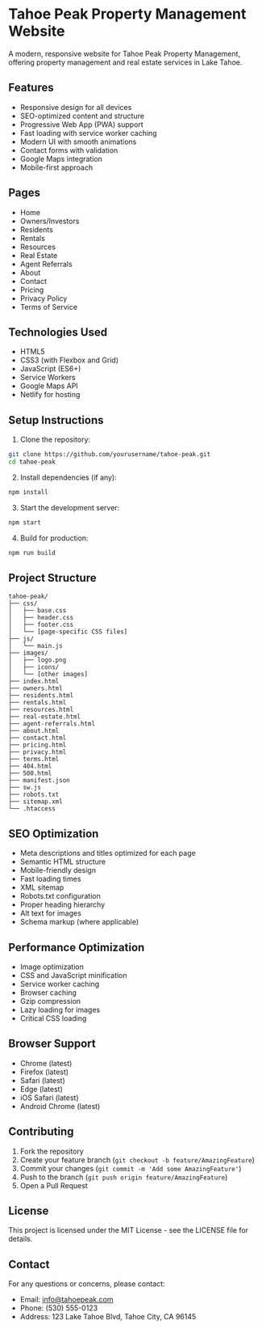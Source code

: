 # Tahoe Peak Property Management Website

A modern, responsive website for Tahoe Peak Property Management, offering property management and real estate services in Lake Tahoe.

## Features

- Responsive design for all devices
- SEO-optimized content and structure
- Progressive Web App (PWA) support
- Fast loading with service worker caching
- Modern UI with smooth animations
- Contact forms with validation
- Google Maps integration
- Mobile-first approach

## Pages

- Home
- Owners/Investors
- Residents
- Rentals
- Resources
- Real Estate
- Agent Referrals
- About
- Contact
- Pricing
- Privacy Policy
- Terms of Service

## Technologies Used

- HTML5
- CSS3 (with Flexbox and Grid)
- JavaScript (ES6+)
- Service Workers
- Google Maps API
- Netlify for hosting

## Setup Instructions

1. Clone the repository:
```bash
git clone https://github.com/yourusername/tahoe-peak.git
cd tahoe-peak
```

2. Install dependencies (if any):
```bash
npm install
```

3. Start the development server:
```bash
npm start
```

4. Build for production:
```bash
npm run build
```

## Project Structure

```
tahoe-peak/
├── css/
│   ├── base.css
│   ├── header.css
│   ├── footer.css
│   └── [page-specific CSS files]
├── js/
│   └── main.js
├── images/
│   ├── logo.png
│   ├── icons/
│   └── [other images]
├── index.html
├── owners.html
├── residents.html
├── rentals.html
├── resources.html
├── real-estate.html
├── agent-referrals.html
├── about.html
├── contact.html
├── pricing.html
├── privacy.html
├── terms.html
├── 404.html
├── 500.html
├── manifest.json
├── sw.js
├── robots.txt
├── sitemap.xml
└── .htaccess
```

## SEO Optimization

- Meta descriptions and titles optimized for each page
- Semantic HTML structure
- Mobile-friendly design
- Fast loading times
- XML sitemap
- Robots.txt configuration
- Proper heading hierarchy
- Alt text for images
- Schema markup (where applicable)

## Performance Optimization

- Image optimization
- CSS and JavaScript minification
- Service worker caching
- Browser caching
- Gzip compression
- Lazy loading for images
- Critical CSS loading

## Browser Support

- Chrome (latest)
- Firefox (latest)
- Safari (latest)
- Edge (latest)
- iOS Safari (latest)
- Android Chrome (latest)

## Contributing

1. Fork the repository
2. Create your feature branch (`git checkout -b feature/AmazingFeature`)
3. Commit your changes (`git commit -m 'Add some AmazingFeature'`)
4. Push to the branch (`git push origin feature/AmazingFeature`)
5. Open a Pull Request

## License

This project is licensed under the MIT License - see the LICENSE file for details.

## Contact

For any questions or concerns, please contact:
- Email: info@tahoepeak.com
- Phone: (530) 555-0123
- Address: 123 Lake Tahoe Blvd, Tahoe City, CA 96145 